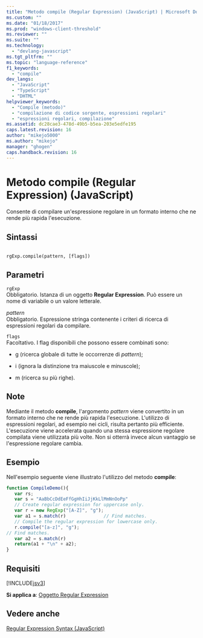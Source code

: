 ```yaml
---
title: "Metodo compile (Regular Expression) (JavaScript) | Microsoft Docs"
ms.custom: ""
ms.date: "01/18/2017"
ms.prod: "windows-client-threshold"
ms.reviewer: ""
ms.suite: ""
ms.technology: 
  - "devlang-javascript"
ms.tgt_pltfrm: ""
ms.topic: "language-reference"
f1_keywords: 
  - "compile"
dev_langs: 
  - "JavaScript"
  - "TypeScript"
  - "DHTML"
helpviewer_keywords: 
  - "Compile (metodo)"
  - "compilazione di codice sorgente, espressioni regolari"
  - "espressioni regolari, compilazione"
ms.assetid: dc28cae3-478d-49b5-b5ea-203e5edfe195
caps.latest.revision: 16
author: "mikejo5000"
ms.author: "mikejo"
manager: "ghogen"
caps.handback.revision: 16
---
```

# Metodo compile (Regular Expression) (JavaScript)
Consente di compilare un'espressione regolare in un formato interno che ne rende più rapida l'esecuzione.  
  
## Sintassi  
  
```  
  
rgExp.compile(pattern, [flags])   
```  
  
## Parametri  
 `rgExp`  
 Obbligatorio.  Istanza di un oggetto **Regular Expression**.  Può essere un nome di variabile o un valore letterale.  
  
 *pattern*  
 Obbligatorio.  Espressione stringa contenente i criteri di ricerca di espressioni regolari da compilare.  
  
 `flags`  
 Facoltativo.  I flag disponibili che possono essere combinati sono:  
  
-   g \(ricerca globale di tutte le occorrenze di *pattern*\);  
  
-   i \(ignora la distinzione tra maiuscole e minuscole\);  
  
-   m \(ricerca su più righe\).  
  
## Note  
 Mediante il metodo **compile**, l'argomento *pattern* viene convertito in un formato interno che ne rende più rapida l'esecuzione.  L'utilizzo di espressioni regolari, ad esempio nei cicli, risulta pertanto più efficiente.  L'esecuzione viene accelerata quando una stessa espressione regolare compilata viene utilizzata più volte.  Non si otterrà invece alcun vantaggio se l'espressione regolare cambia.  
  
## Esempio  
 Nell'esempio seguente viene illustrato l'utilizzo del metodo **compile**:  
  
```javascript  
function CompileDemo(){  
   var rs;  
   var s = "AaBbCcDdEeFfGgHhIiJjKkLlMmNnOoPp"  
   // Create regular expression for uppercase only.  
   var r = new RegExp("[A-Z]", "g");  
   var a1 = s.match(r)              // Find matches.  
   // Compile the regular expression for lowercase only.  
   r.compile("[a-z]", "g");  
// Find matches.  
   var a2 = s.match(r)                
   return(a1 + "\n" + a2);  
}  
```  
  
## Requisiti  
 [!INCLUDE[jsv3](../../javascript/reference/includes/jsv3-md.md)]  
  
 **Si applica a**: [Oggetto Regular Expression](../../javascript/reference/regular-expression-object-javascript.md)  
  
## Vedere anche  
 [Regular Expression Syntax \(JavaScript\)](http://msdn.microsoft.com/it-it/ab0766e1-7037-45ed-aa23-706f58358c0e)